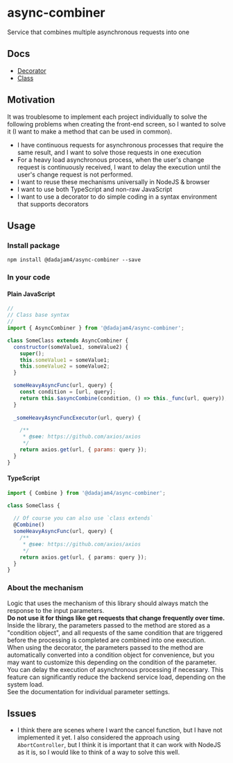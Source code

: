 # async-combiner
Service that combines multiple asynchronous requests into one

## Docs
- [Decorator](https://dadajam4.github.io/async-combiner/modules/_decorator_.html)
- [Class](https://dadajam4.github.io/async-combiner/classes/_async_combiner_.asynccombiner.html)

## Motivation
It was troublesome to implement each project individually to solve the following problems when creating the front-end screen, so I wanted to solve it (I want to make a method that can be used in common).

- I have continuous requests for asynchronous processes that require the same result, and I want to solve those requests in one execution
- For a heavy load asynchronous process, when the user's change request is continuously received, I want to delay the execution until the user's change request is not performed.
- I want to reuse these mechanisms universally in NodeJS & browser
- I want to use both TypeScript and non-raw JavaScript
- I want to use a decorator to do simple coding in a syntax environment that supports decorators

## Usage

### Install package
```
npm install @dadajam4/async-combiner --save
```

### In your code
#### Plain JavaScript
```JavaScript
//
// Class base syntax
//
import { AsyncCombiner } from '@dadajam4/async-combiner';

class SomeClass extends AsyncCombiner {
  constructor(someValue1, someValue2) {
    super();
    this.someValue1 = someValue1;
    this.someValue2 = someValue2;
  }

  someHeavyAsyncFunc(url, query) {
    const condition = [url, query];
    return this.$asyncCombine(condition, () => this._func(url, query));
  }
  
  _someHeavyAsyncFuncExecutor(url, query) {

    /**
     * @see: https://github.com/axios/axios
     */
    return axios.get(url, { params: query });
  }
}
```

#### TypeScript
```TypeScript
import { Combine } from '@dadajam4/async-combiner';

class SomeClass {
  
  // Of course you can also use `class extends`
  @Combine()
  someHeavyAsyncFunc(url, query) {
    /**
     * @see: https://github.com/axios/axios
     */
    return axios.get(url, { params: query });
  }
}
```

### About the mechanism
Logic that uses the mechanism of this library should always match the response to the input parameters.  
**Do not use it for things like get requests that change frequently over time.**  
Inside the library, the parameters passed to the method are stored as a "condition object", and all requests of the same condition that are triggered before the processing is completed are combined into one execution.  
When using the decorator, the parameters passed to the method are automatically converted into a condition object for convenience, but you may want to customize this depending on the condition of the parameter.  
You can delay the execution of asynchronous processing if necessary. This feature can significantly reduce the backend service load, depending on the system load.  
See the documentation for individual parameter settings.

## Issues
- I think there are scenes where I want the cancel function, but I have not implemented it yet. I also considered the approach using `AbortController`, but I think it is important that it can work with NodeJS as it is, so I would like to think of a way to solve this well.
